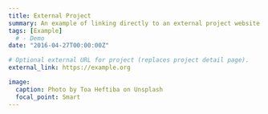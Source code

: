 ```yaml
---
title: External Project
summary: An example of linking directly to an external project website using `external_link`.
tags: [Example]
  # - Demo
date: "2016-04-27T00:00:00Z"

# Optional external URL for project (replaces project detail page).
external_link: https://example.org

image:
  caption: Photo by Toa Heftiba on Unsplash
  focal_point: Smart
---
```

